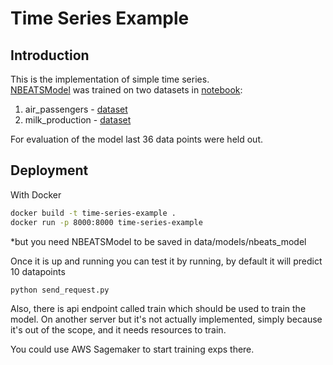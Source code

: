 # Time Series Example

## Introduction

This is the implementation of simple time series.  
[NBEATSModel](https://arxiv.org/abs/1905.10437) was trained on two datasets in [notebook](notebooks/nbeat_model.ipynb):

1. air_passengers - [dataset](https://github.com/unit8co/darts/blob/master/datasets/AirPassengers.csv)
2. milk_production - [dataset](https://github.com/unit8co/darts/blob/master/datasets/monthly-milk.csv)

For evaluation of the model last 36 data points were held out.

## Deployment

With Docker

```bash
docker build -t time-series-example .
docker run -p 8000:8000 time-series-example
```

*but you need NBEATSModel to be saved in data/models/nbeats_model

Once it is up and running you can test it by running, by default it will predict 10 datapoints

```bash
python send_request.py
```

Also, there is api endpoint called train which should be used to train the model. On another server but it's not
actually implemented, simply because it's out of the scope, and it needs resources to train.

You could use AWS Sagemaker to start training exps there.
